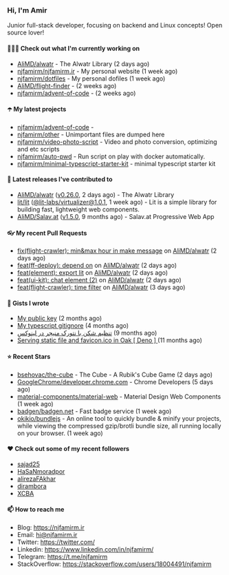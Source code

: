### Hi, I'm Amir

Junior full-stack developer, focusing on backend and Linux concepts!
Open source lover!

#### 👨🏻‍💻 Check out what I'm currently working on

- [AliMD/alwatr](https://github.com/AliMD/alwatr) - The Alwatr Library (2 days ago)
- [njfamirm/njfamirm.ir](https://github.com/njfamirm/njfamirm.ir) - My personal website (1 week ago)
- [njfamirm/dotfiles](https://github.com/njfamirm/dotfiles) - My personal dofiles (1 week ago)
- [AliMD/flight-finder](https://github.com/AliMD/flight-finder) -  (2 weeks ago)
- [njfamirm/advent-of-code](https://github.com/njfamirm/advent-of-code) -  (2 weeks ago)

#### ☂️ My latest projects

- [njfamirm/advent-of-code](https://github.com/njfamirm/advent-of-code) - 
- [njfamirm/other](https://github.com/njfamirm/other) - Unimportant files are dumped here
- [njfamirm/video-photo-script](https://github.com/njfamirm/video-photo-script) - Video and photo conversion, optimizing and etc scripts
- [njfamirm/auto-pwd](https://github.com/njfamirm/auto-pwd) - Run script on play with docker automatically.
- [njfamirm/minimal-typescript-starter-kit](https://github.com/njfamirm/minimal-typescript-starter-kit) - minimal typescript starter kit

#### 🎉 Latest releases I've contributed to

- [AliMD/alwatr](https://github.com/AliMD/alwatr) ([v0.26.0](https://github.com/AliMD/alwatr/releases/tag/v0.26.0), 2 days ago) - The Alwatr Library
- [lit/lit](https://github.com/lit/lit) ([@lit-labs/virtualizer@1.0.1](https://github.com/lit/lit/releases/tag/%40lit-labs/virtualizer%401.0.1), 1 week ago) - Lit is a simple library for building fast, lightweight web components.
- [AliMD/Salav.at](https://github.com/AliMD/Salav.at) ([v1.5.0](https://github.com/AliMD/Salav.at/releases/tag/v1.5.0), 9 months ago) - Salav.at Progressive Web App

#### 👓 My recent Pull Requests

- [fix(flight-crawler): min&amp;max hour in make message](https://github.com/AliMD/alwatr/pull/555) on [AliMD/alwatr](https://github.com/AliMD/alwatr) (2 days ago)
- [feat(ff-deploy): depend on](https://github.com/AliMD/alwatr/pull/554) on [AliMD/alwatr](https://github.com/AliMD/alwatr) (2 days ago)
- [feat(element): export lit](https://github.com/AliMD/alwatr/pull/551) on [AliMD/alwatr](https://github.com/AliMD/alwatr) (2 days ago)
- [feat(ui-kit): chat element (2)](https://github.com/AliMD/alwatr/pull/540) on [AliMD/alwatr](https://github.com/AliMD/alwatr) (2 days ago)
- [feat(flight-crawler): time filter](https://github.com/AliMD/alwatr/pull/538) on [AliMD/alwatr](https://github.com/AliMD/alwatr) (3 days ago)

#### 📓 Gists I wrote

- [My public key](https://gist.github.com/879f720c9ca74a0934ce571b7285ed34) (2 months ago)
- [My typescript gitignore](https://gist.github.com/6a40b1912daab3f91a02a7b53f3f76c3) (4 months ago)
- [تنظیم شکن با نتورک منیجر در لینوکس](https://gist.github.com/cc40c344e89bdcdf77085cbf1fc05162) (9 months ago)
- [Serving static file and favicon.ico in Oak [ Deno ] ](https://gist.github.com/9bcaca2b6a672e729c099193b4aafe9f) (11 months ago)

#### ⭐ Recent Stars

- [bsehovac/the-cube](https://github.com/bsehovac/the-cube) - The Cube - A Rubik&#39;s Cube Game (2 days ago)
- [GoogleChrome/developer.chrome.com](https://github.com/GoogleChrome/developer.chrome.com) - Chrome Developers (5 days ago)
- [material-components/material-web](https://github.com/material-components/material-web) - Material Design Web Components (1 week ago)
- [badgen/badgen.net](https://github.com/badgen/badgen.net) - Fast badge service (1 week ago)
- [okikio/bundlejs](https://github.com/okikio/bundlejs) - An online tool to quickly bundle &amp; minify your projects, while viewing the compressed gzip/brotli bundle size, all running locally on your browser. (1 week ago)

#### ♥️ Check out some of my recent followers

- [sajad25](https://github.com/sajad25)
- [HaSaNmoradpor](https://github.com/HaSaNmoradpor)
- [alirezaFAkhar](https://github.com/alirezaFAkhar)
- [dirambora](https://github.com/dirambora)
- [XCBA](https://github.com/XCBA)

#### 📫 How to reach me

- Blog: https://njfamirm.ir
- Email: hi@njfamirm.ir
- Twitter: https://twitter.com/
- Linkedin: https://www.linkedin.com/in/njfamirm/
- Telegram: https://t.me/njfamirm
- StackOverflow: https://stackoverflow.com/users/18004491/njfamirm
